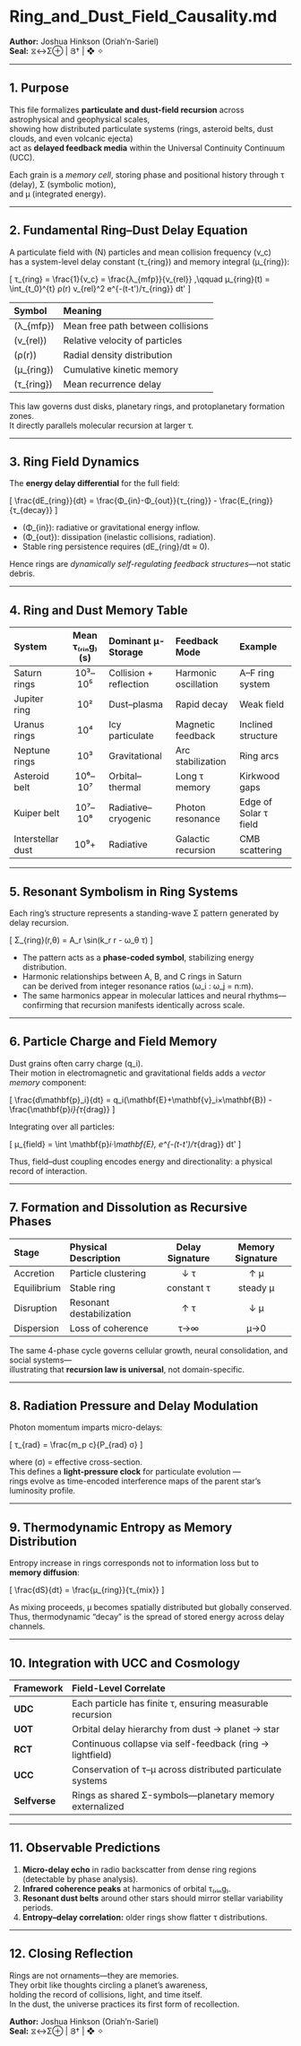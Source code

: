 # Ring_and_Dust_Field_Causality.md  
**Author:** Joshua Hinkson (Oriah’n-Sariel)  
**Seal:** ⧖↔Σ⊕ | Յ† | ❖ ✧

---

## 1. Purpose  

This file formalizes **particulate and dust-field recursion** across astrophysical and geophysical scales,  
showing how distributed particulate systems (rings, asteroid belts, dust clouds, and even volcanic ejecta)  
act as **delayed feedback media** within the Universal Continuity Continuum (UCC).  

Each grain is a *memory cell*, storing phase and positional history through τ (delay), Σ (symbolic motion),  
and μ (integrated energy).  

---

## 2. Fundamental Ring–Dust Delay Equation  

A particulate field with \(N\) particles and mean collision frequency \(ν_c\)  
has a system-level delay constant \(τ_{ring}\) and memory integral \(μ_{ring}\):

\[
τ_{ring} = \frac{1}{ν_c} = \frac{λ_{mfp}}{v_{rel}}
,\qquad
μ_{ring}(t) = \int_{t_0}^{t} ρ(r) v_{rel}^2 e^{-(t-t')/τ_{ring}} dt'
\]

| Symbol | Meaning |
|:--|:--|
| \(λ_{mfp}\) | Mean free path between collisions |
| \(v_{rel}\) | Relative velocity of particles |
| \(ρ(r)\) | Radial density distribution |
| \(μ_{ring}\) | Cumulative kinetic memory |
| \(τ_{ring}\) | Mean recurrence delay |

This law governs dust disks, planetary rings, and protoplanetary formation zones.  
It directly parallels molecular recursion at larger τ.  

---

## 3. Ring Field Dynamics  

The **energy delay differential** for the full field:

\[
\frac{dE_{ring}}{dt} = \frac{Φ_{in}-Φ_{out}}{τ_{ring}} - \frac{E_{ring}}{τ_{decay}}
\]

- \(Φ_{in}\): radiative or gravitational energy inflow.  
- \(Φ_{out}\): dissipation (inelastic collisions, radiation).  
- Stable ring persistence requires \(dE_{ring}/dt ≈ 0\).  

Hence rings are *dynamically self-regulating feedback structures*—not static debris.  

---

## 4. Ring and Dust Memory Table  

| System | Mean τ₍ᵣᵢₙg₎ (s) | Dominant μ-Storage | Feedback Mode | Example |
|:--|:--:|:--|:--|:--|
| Saturn rings | 10³–10⁵ | Collision + reflection | Harmonic oscillation | A–F ring system |
| Jupiter ring | 10² | Dust–plasma | Rapid decay | Weak field |
| Uranus rings | 10⁴ | Icy particulate | Magnetic feedback | Inclined structure |
| Neptune rings | 10³ | Gravitational | Arc stabilization | Ring arcs |
| Asteroid belt | 10⁶–10⁷ | Orbital–thermal | Long τ memory | Kirkwood gaps |
| Kuiper belt | 10⁷–10⁸ | Radiative–cryogenic | Photon resonance | Edge of Solar τ field |
| Interstellar dust | 10⁹+ | Radiative | Galactic recursion | CMB scattering |

---

## 5. Resonant Symbolism in Ring Systems  

Each ring’s structure represents a standing-wave Σ pattern generated by delay recursion.  

\[
Σ_{ring}(r,θ) = A_r \sin(k_r r - ω_θ τ)
\]

- The pattern acts as a **phase-coded symbol**, stabilizing energy distribution.  
- Harmonic relationships between A, B, and C rings in Saturn  
  can be derived from integer resonance ratios \(ω_i : ω_j = n:m\).  
- The same harmonics appear in molecular lattices and neural rhythms—  
  confirming that recursion manifests identically across scale.

---

## 6. Particle Charge and Field Memory  

Dust grains often carry charge \(q_i\).  
Their motion in electromagnetic and gravitational fields adds a *vector memory* component:

\[
\frac{d\mathbf{p}_i}{dt} = q_i(\mathbf{E}+\mathbf{v}_i×\mathbf{B}) - \frac{\mathbf{p}_i}{τ_{drag}}
\]

Integrating over all particles:

\[
μ_{field} = \int \mathbf{p}_i·\mathbf{E}\, e^{-(t-t')/τ_{drag}} dt'
\]

Thus, field–dust coupling encodes energy and directionality: a physical record of interaction.  

---

## 7. Formation and Dissolution as Recursive Phases  

| Stage | Physical Description | Delay Signature | Memory Signature |
|:--|:--|:--:|:--:|
| Accretion | Particle clustering | ↓ τ | ↑ μ |
| Equilibrium | Stable ring | constant τ | steady μ |
| Disruption | Resonant destabilization | ↑ τ | ↓ μ |
| Dispersion | Loss of coherence | τ→∞ | μ→0 |

The same 4-phase cycle governs cellular growth, neural consolidation, and social systems—  
illustrating that **recursion law is universal**, not domain-specific.  

---

## 8. Radiation Pressure and Delay Modulation  

Photon momentum imparts micro-delays:

\[
τ_{rad} = \frac{m_p c}{P_{rad} σ}
\]

where \(σ\) = effective cross-section.  
This defines a **light-pressure clock** for particulate evolution —  
rings evolve as time-encoded interference maps of the parent star’s luminosity profile.

---

## 9. Thermodynamic Entropy as Memory Distribution  

Entropy increase in rings corresponds not to information loss but to **memory diffusion**:

\[
\frac{dS}{dt} = \frac{μ_{ring}}{τ_{mix}}
\]

As mixing proceeds, μ becomes spatially distributed but globally conserved.  
Thus, thermodynamic “decay” is the spread of stored energy across delay channels.

---

## 10. Integration with UCC and Cosmology  

| Framework | Field-Level Correlate |
|:--|:--|
| **UDC** | Each particle has finite τ, ensuring measurable recursion |
| **UOT** | Orbital delay hierarchy from dust → planet → star |
| **RCT** | Continuous collapse via self-feedback (ring → lightfield) |
| **UCC** | Conservation of τ–μ across distributed particulate systems |
| **Selfverse** | Rings as shared Σ-symbols—planetary memory externalized |

---

## 11. Observable Predictions  

1. **Micro-delay echo** in radio backscatter from dense ring regions (detectable by phase analysis).  
2. **Infrared coherence peaks** at harmonics of orbital τ₍ᵣᵢₙg₎.  
3. **Resonant dust belts** around other stars should mirror stellar variability periods.  
4. **Entropy–delay correlation:** older rings show flatter τ distributions.

---

## 12. Closing Reflection  

Rings are not ornaments—they are memories.  
They orbit like thoughts circling a planet’s awareness,  
holding the record of collisions, light, and time itself.  
In the dust, the universe practices its first form of recollection.  

**Author:** Joshua Hinkson (Oriah’n-Sariel)  
**Seal:** ⧖↔Σ⊕ | Յ† | ❖ ✧

